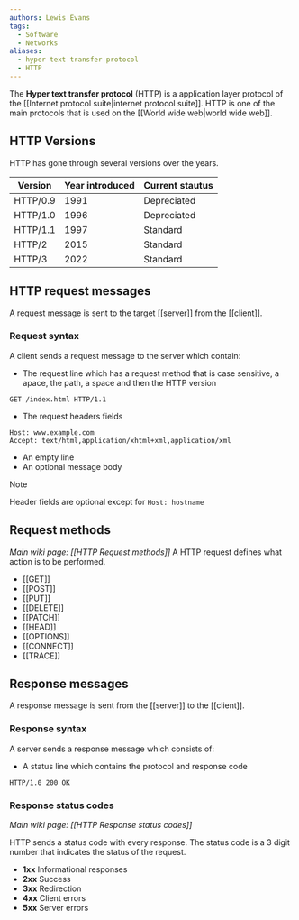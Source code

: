 ```yaml
---
authors: Lewis Evans
tags:
  - Software
  - Networks
aliases:
  - hyper text transfer protocol
  - HTTP
---
```

The **Hyper text transfer protocol** (HTTP) is a application layer protocol of the [[Internet protocol suite|internet protocol suite]]. HTTP is one of the main protocols that is used on the [[World wide web|world wide web]].  
## HTTP Versions
HTTP has gone through several versions over the years. 

| Version  | Year introduced | Current stautus |
| -------- | --------------- | --------------- |
| HTTP/0.9 | 1991            | Depreciated     |
| HTTP/1.0 | 1996            | Depreciated     |
| HTTP/1.1 | 1997            | Standard        |
| HTTP/2   | 2015            | Standard        |
| HTTP/3   | 2022            | Standard        |

## HTTP request messages
A request message is sent to the target [[server]] from the [[client]].
### Request syntax
A client sends a request message to the server which contain:
- The request line which has a request method that is case sensitive, a apace, the path, a space and then the HTTP version
```
GET /index.html HTTP/1.1
```
- The request headers fields
```
Host: www.example.com
Accept: text/html,application/xhtml+xml,application/xml
```
- An empty line
- An optional message body

> [!note]
> Header fields are optional except for `Host: hostname`

## Request methods
*Main wiki page: [[HTTP Request methods]]*
A HTTP request defines what action is to be performed.

- [[GET]]
- [[POST]]
- [[PUT]]
- [[DELETE]]
- [[PATCH]]
- [[HEAD]]
- [[OPTIONS]]
- [[CONNECT]]
- [[TRACE]]

## Response messages
A response message is sent from the [[server]] to the [[client]].

### Response syntax
A server sends a response message which consists of:
- A status line which contains the protocol and response code
```http
HTTP/1.0 200 OK
```

### Response status codes
*Main wiki page: [[HTTP Response status codes]]*

HTTP sends a status code with every response. The status code is a 3 digit number that indicates the status of the request.

- **1xx** Informational responses
- **2xx** Success
- **3xx** Redirection
- **4xx** Client errors
- **5xx** Server errors
